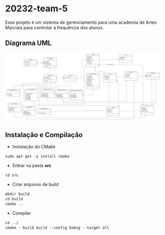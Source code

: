 # 20232-team-5
Esse projeto é um sistema de gerenciamento para uma academia de Artes Marciais para controlar a frequência dos alunos.

## Diagrama UML
![Diagrama Paiva Team](./img/uml_tp_final.jpeg)

## Instalação e Compilação
- Instalação do CMake
```
sudo apt-get -y install cmake
```
- Entrar na pasta **src**
```
cd src
```
- Criar arquivos de build
```
mkdir build
cd build
cmake ..
```
- Compilar
```
cd ../
cmake --build build --config Debug --target all
```
